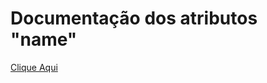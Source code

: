 # Documentação dos atributos "name"
[Clique Aqui](https://developer.mozilla.org/en-US/docs/Web/HTML/Attributes)
